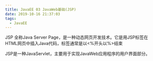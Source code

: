 ```yaml
---
title: JavaEE 03 JavaWeb基础(JSP)
date: 2019-10-16 21:37:03
tags:
  - JavaEE
---
```


JSP 全称Java Server Page，是一种动态网页开发技术。它是用JSP标签在HTML网页中插入Java代码，标签通常是以<%开头以%>结束

<!--more-->

JSP是一种JavaServlet，主要用于实现JavaWeb应用程序的用户界面部分。

